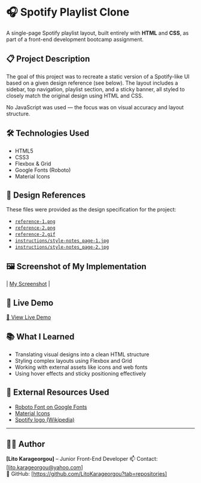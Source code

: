 # 🎧 Spotify Playlist Clone

A single-page Spotify playlist layout, built entirely with **HTML** and **CSS**, as part of a front-end development bootcamp assignment.

## 📋 Project Description

The goal of this project was to recreate a static version of a Spotify-like UI based on a given design reference (see below). The layout includes a sidebar, top navigation, playlist section, and a sticky banner, all styled to closely match the original design using HTML and CSS.

No JavaScript was used — the focus was on visual accuracy and layout structure.

## 🛠️ Technologies Used

- HTML5
- CSS3
- Flexbox & Grid
- Google Fonts (Roboto)
- Material Icons

## 🎨 Design References

These files were provided as the design specification for the project:

- [`reference-1.png`](./instructions/reference-1.png)
- [`reference-2.png`](./instructions//reference-2.png)
- [`reference-2.gif`](./instructions//reference-3.gif)
- [`instructions/style-notes_page-1.jpg`](./instructions/style-notes_page-1.jpg)
- [`instructions/style-notes_page-2.jpg`](./instructions/style-notes_page-2.jpg)

## 🖼️ Screenshot of My Implementation

| [My Screenshot](./my-screenshot.png) |


## 🚀 Live Demo

[🔗 View Live Demo](https://spotify-playlist-clone.netlify.app)


## 📚 What I Learned

- Translating visual designs into a clean HTML structure
- Styling complex layouts using Flexbox and Grid
- Working with external assets like icons and web fonts
- Using hover effects and sticky positioning effectively


## 🧩 External Resources Used

- [Roboto Font on Google Fonts](https://fonts.google.com/specimen/Roboto)
- [Material Icons](https://fonts.google.com/icons)
- [Spotify logo (Wikipedia)](https://en.m.wikipedia.org/wiki/File:Spotify_logo_without_text.svg)

---

## 👩‍💻 Author

**[Lito Karageorgou]** – Junior Front-End Developer 
📫 Contact: [lito.karageorgou@yahoo.com]  
🔗 GitHub: [https://github.com/LitoKarageorgou?tab=repositories]


